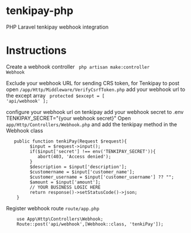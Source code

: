 # tenkipay-php
PHP Laravel tenkipay webhook integration

# Instructions
Create a webhook controller
<code> php artisan make:controller Webhook</code>

Exclude your webhook URL for sending CRS token, for Tenkipay to post
open <code>/app/Http/Middleware/VerifyCsrfToken.php</code>
add your webhook url to the except array 
<code>
   protected $except = [
        'api/webhook'
    ];
 </code>

configure your webhook url on tenkipay 
add your webhook secret to .env
TENKIPAY_SECRET="{your webhook secret}"
Open <code>app/Http/Controllers/Webhook.php</code> and add the tenkipay method in the Webhook class

```
   public function tenkiPay(Request $request){
         $input = $request->input();
         if($input['secret'] !== env('TENKIPAY_SECRET')){
            abort(403, 'Access denied');
         }
         $description = $input['description'];
         $customername = $input['customer_name'];
         $customer_username = $input['customer_username'] ?? "";
         $amount = $input['amount'];
         // YOUR BUSINESS LOGIC HERE
         return response()->setStatusCode()->json;
    }
 ```
 
 Register webhook route  <code>route/app.php</code>
 
 ```
     use App\Http\Controllers\Webhook;
     Route::post('api/webhook',[Webhook::class, 'tenkiPay']);
